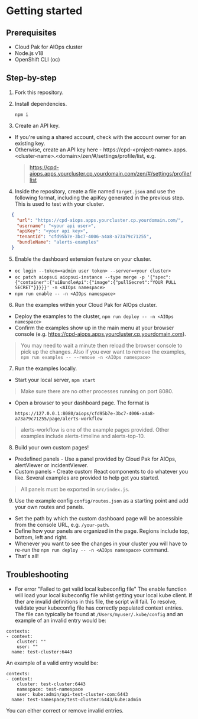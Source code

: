 # Getting started

## Prerequisites
- Cloud Pak for AIOps cluster
- Node.js v18
- OpenShift CLI (oc)

## Step-by-step
1. Fork this repository.

2. Install dependencies.

    `npm i`

3. Create an API key.
  - If you're using a shared account, check with the account owner for an existing key.
  - Otherwise, create an API key here - https://cpd-\<project-name\>.apps.\<cluster-name\>.\<domain\>/zen/#/settings/profile/list, e.g.
    > https://cpd-aiops.apps.yourcluster.cp.yourdomain.com/zen/#/settings/profile/list

4. Inside the repository, create a file named `target.json` and use the following format, including the apiKey generated in the previous step. This is used to test with your cluster.
```json
  {
    "url": "https://cpd-aiops.apps.yourcluster.cp.yourdomain.com/",
    "username": "<your api user>",
    "apiKey": "<your api key>",
    "tenantId": "cfd95b7e-3bc7-4006-a4a8-a73a79c71255",
    "bundleName": "alerts-examples"
  }
```

5. Enable the dashboard extension feature on your cluster.
  - `oc login --token=<admin user token> --server=<your cluster>`
  - `oc patch aiopsui aiopsui-instance --type merge -p '{"spec":{"container":{"uiBundleApi":{"image":{"pullSecret":"YOUR PULL SECRET"}}}}}' -n <AIOps namespace>`
  - `npm run enable -- -n <AIOps namespace>`

6. Run the examples within your Cloud Pak for AIOps cluster.
  - Deploy the examples to the cluster, `npm run deploy -- -n <AIOps namespace>`
  - Confirm the examples show up in the main menu at your browser console (e.g. https://cpd-aiops.apps.yourcluster.cp.yourdomain.com).
  > You may need to wait a minute then reload the browser console to pick up the changes.
  > Also if you ever want to remove the examples, `npm run examples -- --remove -n <AIOps namespace>`

7. Run the examples locally.
  - Start your local server, `npm start`
  > Make sure there are no other processes running on port 8080.
  - Open a browser to your dashboard page. The format is

    `https://127.0.0.1:8080/aiops/cfd95b7e-3bc7-4006-a4a8-a73a79c71255/page/alerts-workflow`
  > alerts-workflow is one of the example pages provided. Other examples include alerts-timeline and alerts-top-10.

8. Build your own custom pages!
  - Predefined panels - Use a panel provided by Cloud Pak for AIOps, alertViewer or incidentViewer.
  - Custom panels - Create custom React components to do whatever you like. Several examples are provided to help get you started.
  > All panels must be exported in `src/index.js`.

9. Use the example config `config/routes.json` as a starting point and add your own routes and panels.
  - Set the path by which the custom dashboard page will be accessible from the console URL, e.g. `/your-path`.
  - Define how your panels are organized in the page. Regions include top, bottom, left and right.
  - Whenever you want to see the changes in your cluster you will have to re-run the ```npm run deploy -- -n <AIOps namespace>``` command.
  - That's all!


## Troubleshooting
- For error "Failed to get valid local kubeconfig file"
The enable function will load your local kubeconfig file whilst getting your local kube client. If ther are invalid definitions in this file, the script will fail. To resolve, validate your kubeconfig file has correctly populated context entries. The file can typically be found at `/Users/myuser/.kube/config` and an example of an invalid entry would be:
```
contexts:
- context:
    cluster: ""
    user: ""
  name: test-cluster:6443
```

An example of a valid entry would be:
```
contexts:
- context:
    cluster: test-cluster:6443
    namespace: test-namespace
    user: kube:admin/api-test-cluster-com:6443
  name: test-namespace/test-cluster:6443/kube:admin
```

You can either correct or remove invalid entries.
